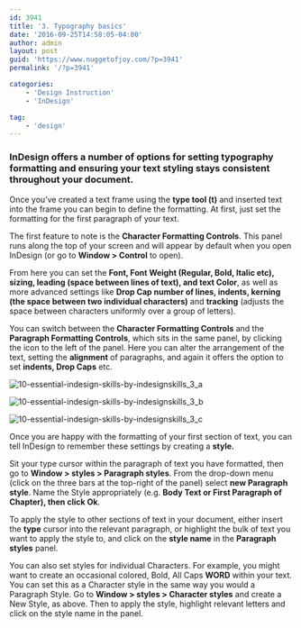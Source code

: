 ```yaml
---
id: 3941
title: '3. Typography basics'
date: '2016-09-25T14:58:05-04:00'
author: admin
layout: post
guid: 'https://www.nuggetofjoy.com/?p=3941'
permalink: '/?p=3941'

categories:
    - 'Design Instruction'
    - 'InDesign'

tag:
    - 'design'
---
```

### InDesign offers a number of options for setting typography formatting and ensuring your text styling stays consistent throughout your document.

Once you’ve created a text frame using the **type tool (t)** and inserted text into the frame you can begin to define the formatting. At first, just set the formatting for the first paragraph of your text.

The first feature to note is the **Character Formatting Controls**. This panel runs along the top of your screen and will appear by default when you open InDesign (or go to **Window > Control** to open).

From here you can set the **Font, Font Weight (Regular, Bold, Italic etc),** **sizing, leading (space between lines of text), and text Color**, as well as more advanced settings like **Drop Cap number of lines, indents, kerning (the space between two individual characters)** and **tracking** (adjusts the space between characters uniformly over a group of letters).

You can switch between the **Character Formatting Controls** and the **Paragraph Formatting Controls**, which sits in the same panel, by clicking the icon to the left of the panel. Here you can alter the arrangement of the text, setting the **alignment** of paragraphs, and again it offers the option to set **indents, Drop Caps** etc.

![10-essential-indesign-skills-by-indesignskills_3_a](https://image-control-storage.s3.amazonaws.com/blog-images/2016/09/27190320/10-Essential-InDesign-Skills-by-InDesignSkills_3_a.jpg)

![10-essential-indesign-skills-by-indesignskills_3_b](https://image-control-storage.s3.amazonaws.com/blog-images/2016/09/27190319/10-Essential-InDesign-Skills-by-InDesignSkills_3_b.jpg)

![10-essential-indesign-skills-by-indesignskills_3_c](https://image-control-storage.s3.amazonaws.com/blog-images/2016/09/27190318/10-Essential-InDesign-Skills-by-InDesignSkills_3_c.jpg)

Once you are happy with the formatting of your first section of text, you can tell InDesign to remember these settings by creating a **style.**

Sit your type cursor within the paragraph of text you have formatted, then go to **Window > styles > Paragraph styles**. From the drop-down menu (click on the three bars at the top-right of the panel) select **new Paragraph style**. Name the Style appropriately (e.g. **Body Text or First Paragraph of Chapter), then click Ok**.

To apply the style to other sections of text in your document, either insert the **type** cursor into the relevant paragraph, or highlight the bulk of text you want to apply the style to, and click on the **style name** in the **Paragraph styles** panel.

You can also set styles for individual Characters. For example, you might want to create an occasional colored, Bold, All Caps **WORD** within your text. You can set this as a Character style in the same way you would a Paragraph Style. Go to **Window > styles > Character styles** and create a New Style, as above. Then to apply the style, highlight relevant letters and click on the style name in the panel.
